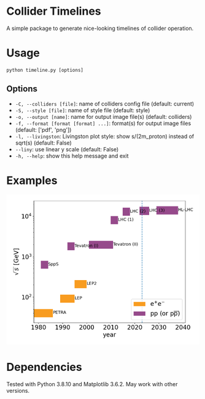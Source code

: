 # Collider Timelines

A simple package to generate nice-looking timelines of collider operation.

# Usage

```shell
python timeline.py [options]
```

## Options

* `-C, --colliders [file]`: name of colliders config file (default: current)
* `-S, --style [file]`: name of style file (default: style)
* `-o, --output [name]`: name for output image file(s) (default: colliders)
* `-f, --format [format [format] ...]`: format(s) for output image files (default: ['pdf', 'png'])
* `-l, --livingston`: Livingston plot style: show s/(2m_proton) instead of sqrt(s) (default: False)
* `--liny`: use linear y scale (default: False)
* `-h, --help`: show this help message and exit

# Examples

![](./doc/colliders.png)

# Dependencies

Tested with Python 3.8.10 and Matplotlib 3.6.2.
May work with other versions.
